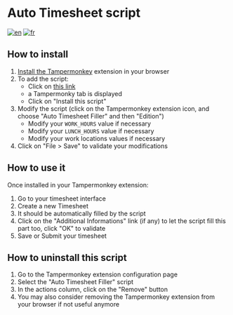 # Auto Timesheet script
[![en](https://img.shields.io/badge/lang-en-red.svg)](https://github.com/yfirmy/tampermonkey-userscripts/blob/master/auto-timesheet/README.md) [![fr](https://img.shields.io/badge/lang-fr-blue.svg)](https://github.com/yfirmy/tampermonkey-userscripts/blob/master/auto-timesheet/README.fr.md) 
## How to install

 1. [Install the Tampermonkey](https://www.tampermonkey.net/) extension in your browser 
 2. To add the script:
    - Click on [this link](https://raw.github.com/yfirmy/tampermonkey-userscripts/main/auto-timesheet/auto-timesheet.user.js)
    - a Tampermonky tab is displayed
    - Click on "Install this script"
 4. Modify the script (click on the Tampermonkey extension icon, and choose "Auto Timesheet Filler" and then "Edition")
    -  Modify your `WORK_HOURS` value if necessary
    -  Modify your `LUNCH_HOURS` value if necessary 
    -  Modify your work locations values if necessary
 5. Click on "File > Save" to validate your modifications

## How to use it

Once installed in your Tampermonkey extension:
1. Go to your timesheet interface
2. Create a new Timesheet
3. It should be automatically filled by the script
4. Click on the "Additional Informations" link (if any) to let the script fill this part too, click "OK" to validate
5. Save or Submit your timesheet

## How to uninstall this script

1. Go to the Tampermonkey extension configuration page
2. Select the "Auto Timesheet Filler" script
3. In the actions column, click on the "Remove" button
4. You may also consider removing the Tampermonkey extension from your browser if not useful anymore
